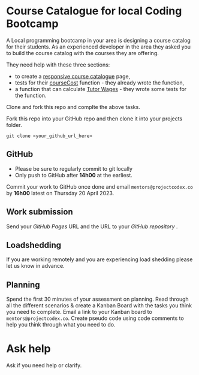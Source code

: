 # Course Catalogue for local Coding Bootcamp

A Local programming bootcamp in your area is designing a course catalog for their students. As an experienced developer in the area they asked you to build the course catalog with the courses they are offering.

They need help with these three sections:

* to create a [responsive course catalogue](./responsive-page) page,
* tests for their [courseCost](./course-cost) function - they already wrote the function,
* a function that can calculate [Tutor Wages](./tutor-wages) - they wrote some tests for the function.

Clone and fork this repo and complte the above tasks.

Fork this repo into your GitHub repo and then clone it into your projects folder.

`git clone <your_github_url_here>`

## GitHub

* Please be sure to regularly commit to git locally
* Only push to GitHub after **14h00** at the earliest.

Commit your work to GitHub once done and email `mentors@projectcodex.co` by **16h00** latest on Thursday 20 April 2023.

## Work submission

Send your *GitHub Pages* URL and the URL to your *GitHub repository* .

## Loadshedding

If you are working remotely and you are experiencing load shedding please let us know in advance.

## Planning

Spend the first 30 minutes of your assessment on planning. Read through all the different scenarios & create a Kanban Board with the tasks you think you need to complete. Email a link to your Kanban board to `mentors@projectcodex.co`. Create pseudo code using code comments to help you think through what you need to do.

# Ask help

Ask if you need help or clarify.



